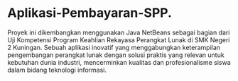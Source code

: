 # Aplikasi-Pembayaran-SPP.
Proyek ini dikembangkan menggunakan Java NetBeans sebagai bagian dari Uji Kompetensi Program Keahlian Rekayasa Perangkat Lunak di SMK Negeri 2 Kuningan. Sebuah aplikasi inovatif yang menggabungkan keterampilan pengembangan perangkat lunak dengan solusi praktis yang relevan untuk kebutuhan dunia industri, mencerminkan kualitas dan profesionalisme siswa dalam bidang teknologi informasi.
